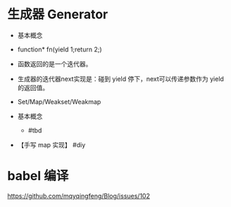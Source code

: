 # 生成器 Generator

* 基本概念

* function* fn(yield 1;return 2;)

* 函数返回的是一个迭代器。

* 生成器的迭代器next实现是：碰到 yield 停下，next可以传递参数作为 yield 的返回值。

* Set/Map/Weakset/Weakmap

* 基本概念
	* #tbd

* 【手写 map 实现】 #diy

# babel 编译

https://github.com/mqyqingfeng/Blog/issues/102